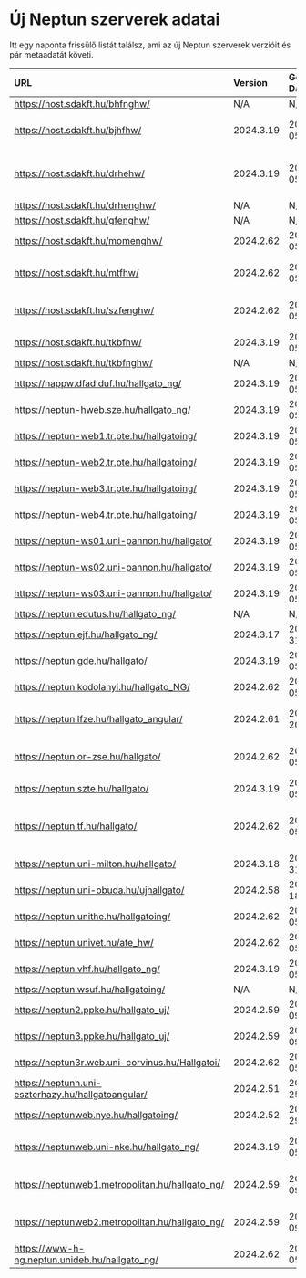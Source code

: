 # Új Neptun szerverek adatai

Itt egy naponta frissülő listát találsz, ami az új Neptun szerverek verzióit és pár metaadatát követi.

| URL                                                | Version   | Generation Date     | Organization Name                             | Captcha Required |
|:-------------------------------------------------|:--------|:------------------|:--------------------------------------------|:---------------|
| https://host.sdakft.hu/bhfnghw/                    | N/A       | N/A                 | N/A                                           | N/A              |
| https://host.sdakft.hu/bjhfhw/                     | 2024.3.19 | 2025-02-05T14:00:36 | Brenner János Hittudományi Főiskola           | 3                |
| https://host.sdakft.hu/drhehw/                     | 2024.3.19 | 2025-02-05T14:00:36 | Debreceni Református Hittudományi Egyetem     | 3                |
| https://host.sdakft.hu/drhenghw/                   | N/A       | N/A                 | N/A                                           | N/A              |
| https://host.sdakft.hu/gfenghw/                    | N/A       | N/A                 | N/A                                           | N/A              |
| https://host.sdakft.hu/momenghw/                   | 2024.2.62 | 2025-02-05T11:54:53 | Moholy-Nagy Művészeti Egyetem                 | 3                |
| https://host.sdakft.hu/mtfhw/                      | 2024.2.62 | 2025-02-05T11:54:53 | Magyar Táncművészeti Egyetem                  | 3                |
| https://host.sdakft.hu/szfenghw/                   | 2024.2.62 | 2025-02-05T11:54:53 | Színház- és Filmművészeti Egyetem             | 3                |
| https://host.sdakft.hu/tkbfhw/                     | 2024.3.19 | 2025-02-05T14:00:36 | A Tan Kapuja Buddhista Főiskola               | 3                |
| https://host.sdakft.hu/tkbfnghw/                   | N/A       | N/A                 | N/A                                           | N/A              |
| https://nappw.dfad.duf.hu/hallgato_ng/             | 2024.3.19 | 2025-02-05T14:00:36 | Dunaújvárosi Egyetem                          | 3                |
| https://neptun-hweb.sze.hu/hallgato_ng/            | 2024.3.19 | 2025-02-05T14:00:36 | Széchenyi István Egyetem                      | 3                |
| https://neptun-web1.tr.pte.hu/hallgatoing/         | 2024.3.19 | 2025-02-05T14:00:36 | Pécsi Tudományegyetem                         | 3                |
| https://neptun-web2.tr.pte.hu/hallgatoing/         | 2024.3.19 | 2025-02-05T14:00:36 | Pécsi Tudományegyetem                         | 3                |
| https://neptun-web3.tr.pte.hu/hallgatoing/         | 2024.3.19 | 2025-02-05T14:00:36 | Pécsi Tudományegyetem                         | 3                |
| https://neptun-web4.tr.pte.hu/hallgatoing/         | 2024.3.19 | 2025-02-05T14:00:36 | Pécsi Tudományegyetem                         | 3                |
| https://neptun-ws01.uni-pannon.hu/hallgato/        | 2024.3.19 | 2025-02-05T14:00:36 | Pannon Egyetem                                | 3                |
| https://neptun-ws02.uni-pannon.hu/hallgato/        | 2024.3.19 | 2025-02-05T14:00:36 | Pannon Egyetem                                | 3                |
| https://neptun-ws03.uni-pannon.hu/hallgato/        | 2024.3.19 | 2025-02-05T14:00:36 | Pannon Egyetem                                | 3                |
| https://neptun.edutus.hu/hallgato_ng/              | N/A       | N/A                 | N/A                                           | N/A              |
| https://neptun.ejf.hu/hallgato_ng/                 | 2024.3.17 | 2025-01-31T08:37:56 | Eötvös József Főiskola                        | 3                |
| https://neptun.gde.hu/hallgato/                    | 2024.3.19 | 2025-02-05T14:00:36 | Gábor Dénes Egyetem                           | 3                |
| https://neptun.kodolanyi.hu/hallgato_NG/           | 2024.2.62 | 2025-02-05T11:54:53 | Kodolányi János Egyetem                       | 1                |
| https://neptun.lfze.hu/hallgato_angular/           | 2024.2.61 | 2025-01-20T12:45:54 | Liszt Ferenc Zeneművészeti Egyetem            | 3                |
| https://neptun.or-zse.hu/hallgato/                 | 2024.2.62 | 2025-02-05T11:54:53 | Országos Rabbiképző - Zsidó Egyetem           | 3                |
| https://neptun.szte.hu/hallgato/                   | 2024.3.19 | 2025-02-05T14:00:36 | Szegedi Tudományegyetem                       | 3                |
| https://neptun.tf.hu/hallgato/                     | 2024.2.62 | 2025-02-05T11:54:53 | Magyar Testnevelési és Sporttudományi Egyetem | 3                |
| https://neptun.uni-milton.hu/hallgato/             | 2024.3.18 | 2025-01-31T16:52:05 | Milton Friedman Egyetem                       | 3                |
| https://neptun.uni-obuda.hu/ujhallgato/            | 2024.2.58 | 2024-12-18T11:10:49 | Óbudai Egyetem                                | 3                |
| https://neptun.unithe.hu/hallgatoing/              | 2024.2.62 | 2025-02-05T11:54:53 | Tokaj-Hegyalja Egyetem                        | 1                |
| https://neptun.univet.hu/ate_hw/                   | 2024.2.62 | 2025-02-05T11:54:53 | Állatorvostudományi Egyetem                   | 3                |
| https://neptun.vhf.hu/hallgato_ng/                 | 2024.3.19 | 2025-02-05T14:00:36 | Veszprémi Érseki Főiskola                     | 3                |
| https://neptun.wsuf.hu/hallgatoing/                | N/A       | N/A                 | N/A                                           | N/A              |
| https://neptun2.ppke.hu/hallgato_uj/               | 2024.2.59 | 2025-01-09T09:39:10 | Pázmány Péter Katolikus Egyetem               | 3                |
| https://neptun3.ppke.hu/hallgato_uj/               | 2024.2.59 | 2025-01-09T09:39:10 | Pázmány Péter Katolikus Egyetem               | 3                |
| https://neptun3r.web.uni-corvinus.hu/Hallgatoi/    | 2024.2.62 | 2025-02-05T11:54:53 | Budapesti Corvinus Egyetem                    | 3                |
| https://neptunh.uni-eszterhazy.hu/hallgatoangular/ | 2024.2.51 | 2024-11-25T09:55:03 | Eszterházy Károly Katolikus Egyetem           | 3                |
| https://neptunweb.nye.hu/hallgatoing/              | 2024.2.52 | 2024-11-29T08:56:55 | Nyíregyházi Egyetem                           | 3                |
| https://neptunweb.uni-nke.hu/hallgato_ng/          | 2024.3.19 | 2025-02-05T14:00:36 | Nemzeti Közszolgálati Egyetem                 | 3                |
| https://neptunweb1.metropolitan.hu/hallgato_ng/    | 2024.2.59 | 2025-01-09T09:39:10 | Budapesti Metropolitan Egyetem                | 3                |
| https://neptunweb2.metropolitan.hu/hallgato_ng/    | 2024.2.59 | 2025-01-09T09:39:10 | Budapesti Metropolitan Egyetem                | 3                |
| https://www-h-ng.neptun.unideb.hu/hallgato_ng/     | 2024.2.62 | 2025-02-05T11:54:53 | Debreceni Egyetem                             | 3                |
